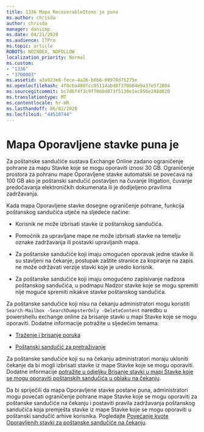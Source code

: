 ```yaml
---
title: 1336 Mapa RecoverableItems je puna
ms.author: chrisda
author: chrisda
manager: dansimp
ms.date: 04/21/2020
ms.audience: ITPro
ms.topic: article
ROBOTS: NOINDEX, NOFOLLOW
localization_priority: Normal
ms.custom:
- "1336"
- "3700003"
ms.assetid: a3a923e8-fece-4a26-b8b6-00970d75275e
ms.openlocfilehash: 4f0cba480fcc05114abd8f370b84e9a37e5f2804
ms.sourcegitcommit: bc7d6f4f3c9f7060d073f5130e1ec856e248d020
ms.translationtype: MT
ms.contentlocale: hr-HR
ms.lasthandoff: 06/02/2020
ms.locfileid: "44510744"
---
```

# <a name="the-recoverable-items-folder-is-full"></a>Mapa Oporavljene stavke puna je

Za poštanske sandučiće sustava Exchange Online zadano ograničenje pohrane za mapu Stavke koje se mogu oporaviti iznosi 30 GB. Ograničenje prostora za pohranu mape Oporavljene stavke automatski se povećava na 100 GB ako je poštanski sandučić postavljen na čuvanje litigation, čuvanje predočavanja elektroničkih dokumenata ili je dodijeljeno pravilima zadržavanja.

Kada mapa Oporavljene stavke dosegne ograničenje pohrane, funkcija poštanskog sandučića utječe na sljedeće načine:

- Korisnik ne može izbrisati stavke iz poštanskog sandučića.

- Pomoćnik za upravljane mape ne može izbrisati stavke na temelju oznake zadržavanja ili postavki upravljanih mapa.

- Za poštanske sandučiće koji imaju omogućen oporavak jedne stavke ili su stavljeni na čekanje, postupak zaštite stranice za kopiranje na zapis ne može održavati verzije stavki koje je uredio korisnik.

- Za poštanske sandučiće koji imaju omogućeno zapisivanje nadzora poštanskog sandučića, u podmapu Nadzor stavke koje se mogu spremiti nije moguće spremiti nikakve stavke poštanskog sandučića.

Za poštanske sandučiće koji nisu na čekanju administratori mogu koristiti `Search-Mailbox -SearchDumpsterOnly -DeleteContent` naredbu u powershellu exchange online za brisanje stavki u mapi Stavke koje se mogu oporaviti. Dodatne informacije potražite u sljedećim temama:

- [Traženje i brisanje poruka](https://docs.microsoft.com/microsoft-365/compliance/search-for-and-delete-messagesadmin-help)

- [Poštanski sandučić za pretraživanje](https://docs.microsoft.com/powershell/module/exchange/mailboxes/Search-Mailbox)

Za poštanske sandučiće koji su na čekanju administratori moraju ukloniti čekanje da bi mogli izbrisati stavke iz mape Stavke koje se mogu oporaviti. Dodatne informacije [potražite u odjeljku Brisanje stavki u mapi Stavke koje se mogu oporaviti poštanskih sandučića u oblaku na čekanju](https://docs.microsoft.com/microsoft-365/compliance/delete-items-in-the-recoverable-items-folder-of-mailboxes-on-hold).

Da bi spriječili da mapa Oporavljene stavke postane puna, administratori mogu povećati ograničenje pohrane mape Stavke koje se mogu oporaviti za poštanske sandučiće na čekanju i postaviti pravila zadržavanja poštanskog sandučića koja premješta stavke iz mape Stavke koje se mogu oporaviti u poštanski sandučić arhive korisnika. Pogledajte [Povećanje kvote Oporavljenih stavki za poštanske sandučiće na čekanju](https://docs.microsoft.com/microsoft-365/compliance/increase-the-recoverable-quota-for-mailboxes-on-hold).
